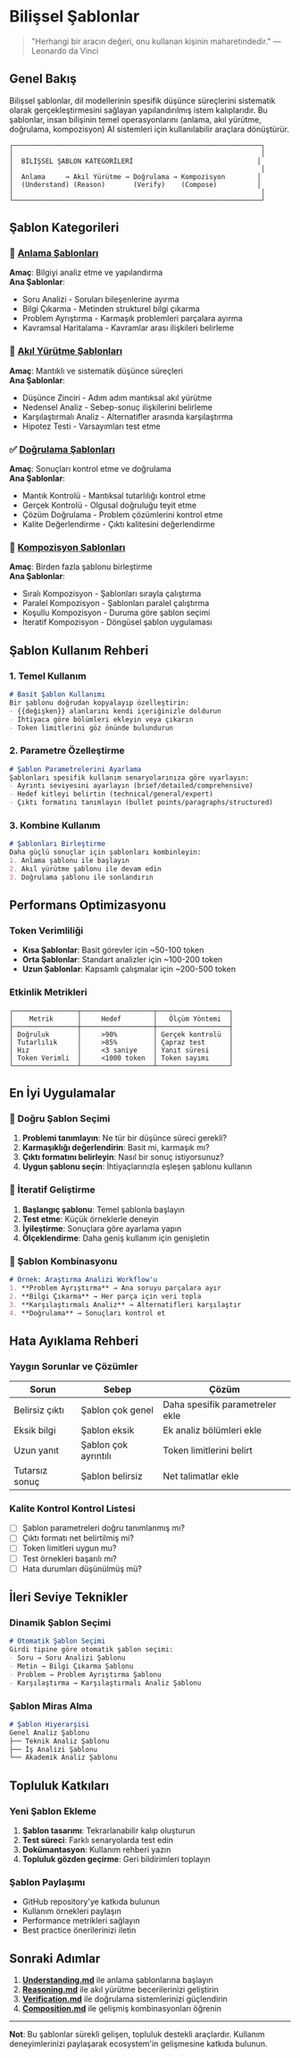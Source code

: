 # Bilişsel Şablonlar

> "Herhangi bir aracın değeri, onu kullanan kişinin maharetindedir." — Leonardo da Vinci

## Genel Bakış

Bilişsel şablonlar, dil modellerinin spesifik düşünce süreçlerini sistematik olarak gerçekleştirmesini sağlayan yapılandırılmış istem kalıplarıdır. Bu şablonlar, insan bilişinin temel operasyonlarını (anlama, akıl yürütme, doğrulama, kompozisyon) AI sistemleri için kullanılabilir araçlara dönüştürür.

```
┌──────────────────────────────────────────────────────────────┐
│                                                              │
│  BİLİŞSEL ŞABLON KATEGORİLERİ                               │
│                                                              │
│  Anlama     → Akıl Yürütme → Doğrulama → Kompozisyon        │
│  (Understand) (Reason)       (Verify)    (Compose)          │
│                                                              │
└──────────────────────────────────────────────────────────────┘
```

## Şablon Kategorileri

### 🧩 [Anlama Şablonları](understanding.md)
**Amaç**: Bilgiyi analiz etme ve yapılandırma  
**Ana Şablonlar**:
- Soru Analizi - Soruları bileşenlerine ayırma
- Bilgi Çıkarma - Metinden strukturel bilgi çıkarma
- Problem Ayrıştırma - Karmaşık problemleri parçalara ayırma
- Kavramsal Haritalama - Kavramlar arası ilişkileri belirleme

### 🤔 [Akıl Yürütme Şablonları](reasoning.md)
**Amaç**: Mantıklı ve sistematik düşünce süreçleri  
**Ana Şablonlar**:
- Düşünce Zinciri - Adım adım mantıksal akıl yürütme
- Nedensel Analiz - Sebep-sonuç ilişkilerini belirleme
- Karşılaştırmalı Analiz - Alternatifler arasında karşılaştırma
- Hipotez Testi - Varsayımları test etme

### ✅ [Doğrulama Şablonları](verification.md)
**Amaç**: Sonuçları kontrol etme ve doğrulama  
**Ana Şablonlar**:
- Mantık Kontrolü - Mantıksal tutarlılığı kontrol etme
- Gerçek Kontrolü - Olgusal doğruluğu teyit etme
- Çözüm Doğrulama - Problem çözümlerini kontrol etme
- Kalite Değerlendirme - Çıktı kalitesini değerlendirme

### 🔧 [Kompozisyon Şablonları](composition.md)
**Amaç**: Birden fazla şablonu birleştirme  
**Ana Şablonlar**:
- Sıralı Kompozisyon - Şablonları sırayla çalıştırma
- Paralel Kompozisyon - Şablonları paralel çalıştırma
- Koşullu Kompozisyon - Duruma göre şablon seçimi
- İteratif Kompozisyon - Döngüsel şablon uygulaması

## Şablon Kullanım Rehberi

### 1. Temel Kullanım
```markdown
# Basit Şablon Kullanımı
Bir şablonu doğrudan kopyalayıp özelleştirin:
- {{değişken}} alanlarını kendi içeriğinizle doldurun
- İhtiyaca göre bölümleri ekleyin veya çıkarın
- Token limitlerini göz önünde bulundurun
```

### 2. Parametre Özelleştirme
```markdown
# Şablon Parametrelerini Ayarlama
Şablonları spesifik kullanım senaryolarınıza göre uyarlayın:
- Ayrıntı seviyesini ayarlayın (brief/detailed/comprehensive)
- Hedef kitleyi belirtin (technical/general/expert)
- Çıktı formatını tanımlayın (bullet points/paragraphs/structured)
```

### 3. Kombine Kullanım
```markdown
# Şablonları Birleştirme
Daha güçlü sonuçlar için şablonları kombinleyin:
1. Anlama şablonu ile başlayın
2. Akıl yürütme şablonu ile devam edin
3. Doğrulama şablonu ile sonlandırın
```

## Performans Optimizasyonu

### Token Verimliliği
- **Kısa Şablonlar**: Basit görevler için ~50-100 token
- **Orta Şablonlar**: Standart analizler için ~100-200 token  
- **Uzun Şablonlar**: Kapsamlı çalışmalar için ~200-500 token

### Etkinlik Metrikleri
```
┌────────────────┬──────────────────┬──────────────────┐
│    Metrik      │     Hedef        │   Ölçüm Yöntemi  │
├────────────────┼──────────────────┼──────────────────┤
│ Doğruluk       │     >90%         │ Gerçek kontrolü  │
│ Tutarlılık     │     >85%         │ Çapraz test      │
│ Hız            │     <3 saniye    │ Yanıt süresi     │
│ Token Verimli  │     <1000 token  │ Token sayımı     │
└────────────────┴──────────────────┴──────────────────┘
```

## En İyi Uygulamalar

### 🎯 Doğru Şablon Seçimi
1. **Problemi tanımlayın**: Ne tür bir düşünce süreci gerekli?
2. **Karmaşıklığı değerlendirin**: Basit mi, karmaşık mı?
3. **Çıktı formatını belirleyin**: Nasıl bir sonuç istiyorsunuz?
4. **Uygun şablonu seçin**: İhtiyaçlarınızla eşleşen şablonu kullanın

### 🔄 İteratif Geliştirme
1. **Başlangıç şablonu**: Temel şablonla başlayın
2. **Test etme**: Küçük örneklerle deneyin
3. **İyileştirme**: Sonuçlara göre ayarlama yapın
4. **Ölçeklendirme**: Daha geniş kullanım için genişletin

### 🤝 Şablon Kombinasyonu
```markdown
# Örnek: Araştırma Analizi Workflow'u
1. **Problem Ayrıştırma** → Ana soruyu parçalara ayır
2. **Bilgi Çıkarma** → Her parça için veri topla
3. **Karşılaştırmalı Analiz** → Alternatifleri karşılaştır
4. **Doğrulama** → Sonuçları kontrol et
```

## Hata Ayıklama Rehberi

### Yaygın Sorunlar ve Çözümler

| Sorun | Sebep | Çözüm |
|-------|-------|--------|
| Belirsiz çıktı | Şablon çok genel | Daha spesifik parametreler ekle |
| Eksik bilgi | Şablon eksik | Ek analiz bölümleri ekle |
| Uzun yanıt | Şablon çok ayrıntılı | Token limitlerini belirt |
| Tutarsız sonuç | Şablon belirsiz | Net talimatlar ekle |

### Kalite Kontrol Kontrol Listesi
- [ ] Şablon parametreleri doğru tanımlanmış mı?
- [ ] Çıktı formatı net belirtilmiş mi?
- [ ] Token limitleri uygun mu?
- [ ] Test örnekleri başarılı mı?
- [ ] Hata durumları düşünülmüş mü?

## İleri Seviye Teknikler

### Dinamik Şablon Seçimi
```markdown
# Otomatik Şablon Seçimi
Girdi tipine göre otomatik şablon seçimi:
- Soru → Soru Analizi Şablonu
- Metin → Bilgi Çıkarma Şablonu  
- Problem → Problem Ayrıştırma Şablonu
- Karşılaştırma → Karşılaştırmalı Analiz Şablonu
```

### Şablon Miras Alma
```markdown
# Şablon Hiyerarşisi
Genel Analiz Şablonu
├── Teknik Analiz Şablonu
├── İş Analizi Şablonu
└── Akademik Analiz Şablonu
```

## Topluluk Katkıları

### Yeni Şablon Ekleme
1. **Şablon tasarımı**: Tekrarlanabilir kalıp oluşturun
2. **Test süreci**: Farklı senaryolarda test edin
3. **Dokümantasyon**: Kullanım rehberi yazın
4. **Topluluk gözden geçirme**: Geri bildirimleri toplayın

### Şablon Paylaşımı
- GitHub repository'ye katkıda bulunun
- Kullanım örnekleri paylaşın
- Performance metrikleri sağlayın
- Best practice önerilerinizi iletin

## Sonraki Adımlar

1. **[Understanding.md](understanding.md)** ile anlama şablonlarına başlayın
2. **[Reasoning.md](reasoning.md)** ile akıl yürütme becerilerinizi geliştirin  
3. **[Verification.md](verification.md)** ile doğrulama sistemlerinizi güçlendirin
4. **[Composition.md](composition.md)** ile gelişmiş kombinasyonları öğrenin

---

**Not**: Bu şablonlar sürekli gelişen, topluluk destekli araçlardır. Kullanım deneyimlerinizi paylaşarak ecosystem'in gelişmesine katkıda bulunun.
